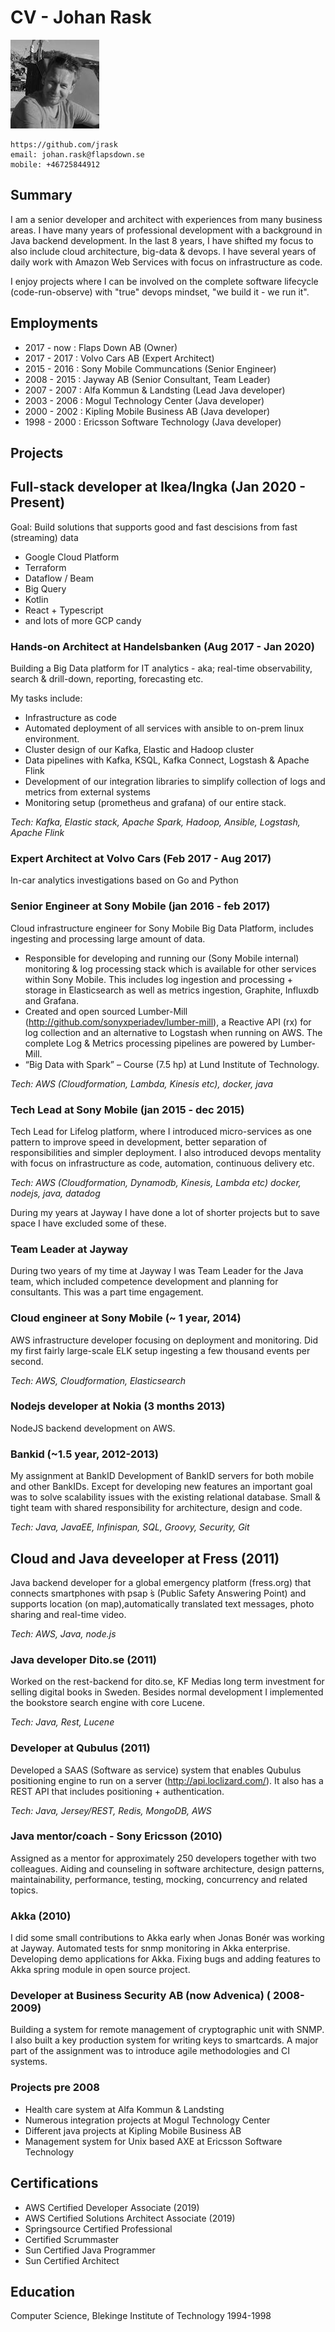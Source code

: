 # CV - Johan Rask
![](jrask.jpeg) 
```
https://github.com/jrask
email: johan.rask@flapsdown.se
mobile: +46725844912
```
## Summary

I am a senior developer and architect with experiences from many business areas. I have many years of professional development with a background in Java backend development. In the last 8 years, I have shifted my focus to also include cloud architecture, big-data & devops. I have several years of daily work with Amazon Web Services with focus on infrastructure as code.

I enjoy projects where I can be involved on the complete software lifecycle (code-run-observe) with "true" devops mindset, "we build it - we run it".

## Employments

* 2017 - now : Flaps Down AB (Owner)
* 2017 - 2017 : Volvo Cars AB (Expert Architect)
* 2015 - 2016 : Sony Mobile Communcations (Senior Engineer)
* 2008 - 2015 : Jayway AB (Senior Consultant, Team Leader)
* 2007 - 2007 : Alfa Kommun & Landsting (Lead Java developer)
* 2003 - 2006 : Mogul Technology Center (Java developer)
* 2000 - 2002 : Kipling Mobile Business AB (Java developer)
* 1998 - 2000 : Ericsson Software Technology (Java developer)

## Projects

## Full-stack developer at Ikea/Ingka (Jan 2020 - Present)

Goal: Build solutions that supports good and fast descisions from fast (streaming) data

- Google Cloud Platform 
- Terraform
- Dataflow / Beam 
- Big Query
- Kotlin
- React + Typescript
- and lots of more GCP candy


### Hands-on Architect at Handelsbanken (Aug 2017 - Jan 2020)

Building a Big Data platform for IT analytics - aka; real-time observability, search & drill-down, reporting, forecasting etc.

My tasks include:
- Infrastructure as code
- Automated deployment of all services with ansible to on-prem linux environment.
- Cluster design of our Kafka, Elastic and Hadoop cluster
- Data pipelines with Kafka, KSQL, Kafka Connect, Logstash & Apache Flink
- Development of our integration libraries to simplify collection of logs and metrics from external systems
- Monitoring setup (prometheus and grafana) of our entire stack.

_Tech: Kafka, Elastic stack, Apache Spark, Hadoop, Ansible, Logstash, Apache Flink_

### Expert Architect at Volvo Cars (Feb 2017 - Aug 2017)

In-car analytics investigations based on Go and Python

### Senior Engineer at Sony Mobile (jan 2016 - feb 2017)

Cloud infrastructure engineer for Sony Mobile Big Data Platform, includes ingesting and processing large amount of data.

- Responsible for developing and running our (Sony Mobile internal) monitoring & log processing stack which is available for other services within Sony Mobile. This includes log ingestion and processing + storage in Elasticsearch as well as metrics ingestion, Graphite, Influxdb and Grafana.
- Created and open sourced Lumber-Mill (http://github.com/sonyxperiadev/lumber-mill), a Reactive API (rx) for log collection and an alternative to Logstash when running on AWS. The complete Log & Metrics processing pipelines are powered by Lumber-Mill.
- “Big Data with Spark” – Course (7.5 hp) at Lund Institute of Technology.

_Tech: AWS (Cloudformation, Lambda, Kinesis etc), docker, java_

### Tech Lead at Sony Mobile (jan 2015 - dec 2015)

Tech Lead for Lifelog platform, where I introduced micro-services as one pattern to improve speed in development, better separation of responsibilities and simpler deployment. I also introduced devops mentality with focus on infrastructure as code, automation, continuous delivery etc.

_Tech: AWS (Cloudformation, Dynamodb, Kinesis, Lambda etc) docker, nodejs, java, datadog_

During my years at Jayway I have done a lot of shorter projects but to save space I have excluded some of these.

### Team Leader at Jayway
During two years of my time at Jayway I was Team Leader for the Java team, which included competence development and planning for consultants. This was a part time engagement.

### Cloud engineer at Sony Mobile (~ 1 year, 2014)
AWS infrastructure developer focusing on deployment and monitoring. Did my first fairly large-scale ELK setup ingesting a few thousand events per second.

_Tech: AWS, Cloudformation, Elasticsearch_

### Nodejs developer at Nokia (3 months 2013)
NodeJS backend development on AWS.

### Bankid  (~1.5 year, 2012-2013)
My assignment at BankID Development of BankID servers for both mobile and other BankIDs. Except for developing new features an important goal was to solve scalability issues with the existing relational database. Small & tight team with shared responsibility for architecture, design and code.

_Tech: Java, JavaEE, Infinispan, SQL, Groovy, Security, Git_

## Cloud and Java deveeloper at Fress (2011)
Java backend developer for a global emergency platform (fress.org) that connects smartphones with psap ́s (Public Safety Answering Point) and supports location (on map),automatically translated text messages, photo sharing and real-time video. 

_Tech: AWS, Java, node.js_

### Java developer Dito.se (2011)
Worked on the rest-backend for dito.se, KF Medias long term investment for selling digital books in Sweden. Besides normal development I implemented the bookstore search engine with core Lucene. 

_Tech: Java, Rest, Lucene_

### Developer at Qubulus (2011)
Developed a SAAS (Software as service) system that enables Qubulus positioning engine to run on a server (http://api.loclizard.com/). It also has a REST API that includes positioning + authentication.

_Tech: Java, Jersey/REST, Redis, MongoDB, AWS_

### Java mentor/coach - Sony Ericsson (2010)
Assigned as a mentor for approximately 250 developers together with two colleagues. Aiding and counseling in software architecture, design patterns, maintainability, performance, testing, mocking, concurrency and related topics.

### Akka (2010)
I did some small contributions to Akka early when Jonas Bonér was working at Jayway. Automated tests for snmp monitoring in Akka enterprise. Developing demo applications for Akka. Fixing bugs and adding features to Akka spring module in open source project. 

### Developer at Business Security AB (now Advenica) ( 2008-2009)
Building a system for remote management of cryptographic unit with SNMP. I also built a key production system for writing keys to smartcards. A major part of the assignment was to introduce agile methodologies and CI systems.

### Projects pre 2008

* Health care system at Alfa Kommun & Landsting
* Numerous integration projects at Mogul Technology Center
* Different java projects at Kipling Mobile Business AB
* Management system for Unix based AXE at Ericsson Software Technology

## Certifications

- AWS Certified Developer Associate (2019)
- AWS Certified Solutions Architect Associate (2019)
- Springsource Certified Professional
- Certified Scrummaster
- Sun Certified Java Programmer
- Sun Certified Architect

## Education

Computer Science, Blekinge Institute of Technology 1994-1998
